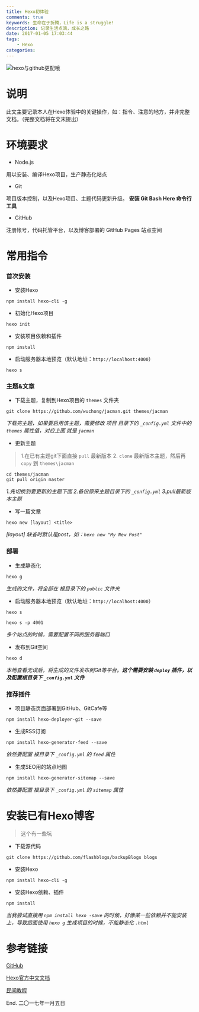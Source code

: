 ```yaml
---
title: Hexo初体验
comments: true
keywords: 生命在于折腾，Life is a struggle!
description: 记录生活点滴，成长之路
date: 2017-01-05 17:03:44
tags:
    - Hexo
categories:
---
```


![hexo与github更配哦](/assets/blog/img/hexo.png)

# 说明

此文主要记录本人在Hexo体验中的关键操作，如：指令、注意的地方，并非完整文档。（完整文档将在文末提出）

# 环境要求

* Node.js

用以安装、编译Hexo项目，生产静态化站点

* Git

项目版本控制，以及Hexo项目、主题代码更新升级。 **安装 Git Bash Here 命令行工具**

* GitHub

注册帐号，代码托管平台，以及博客部署的 GitHub Pages 站点空间

# 常用指令

### 首次安装

* 安装Hexo

```
npm install hexo-cli -g
```

* 初始化Hexo项目

```
hexo init
```

* 安装项目依赖和插件

```
npm install
```

* 启动服务器本地预览（默认地址：``http://localhost:4000``）

```
hexo s
```

### 主题&文章

* 下载主题，复制到Hexo项目的 ``themes`` 文件夹

```
git clone https://github.com/wuchong/jacman.git themes/jacman
```
*下载完主题，如果要启用该主题，需要修改 项目 目录下的 ``_config.yml`` 文件中的 ``themes`` 属性值，对应上面 就是 ``jacman``*

* 更新主题

> 1.在已有主题git下面直接 `pull` 最新版本  2. `clone` 最新版本主题，然后再 `copy` 到 `themes\jacman` 

```
cd themes/jacman
git pull origin master
```

*1.先切换到要更新的主题下面 2.备份原来主题目录下的 ``_config.yml`` 3.pull最新版本主题*

* 写一篇文章

```
hexo new [layout] <title>
```

*[layout] 缺省时默认是post，如：`hexo new "My New Post"`*

### 部署

* 生成静态化

```
hexo g
```

*生成的文件，将全部在 根目录下的 `public` 文件夹*

* 启动服务器本地预览（默认地址：``http://localhost:4000``）

```
hexo s

hexo s -p 4001
```
*多个站点的时候，需要配置不同的服务器端口*

* 发布到Git空间

```
hexo d
```

*本地查看无误后，将生成的文件发布到Git等平台。**这个需要安装 `deploy` 插件，以及配置根目录下 `_config.yml` 文件***

### 推荐插件

* 项目静态页面部署到GitHub、GitCafe等

```
npm install hexo-deployer-git --save
```

* 生成RSS订阅

```
npm install hexo-generator-feed --save
```

*依然要配置 根目录下 `_config.yml` 的 `feed` 属性*


* 生成SEO用的站点地图


```
npm install hexo-generator-sitemap --save
```

*依然要配置 根目录下 `_config.yml` 的 `sitemap` 属性*

# 安装已有Hexo博客

> 这个有一些坑

* 下载源代码

```
git clone https://github.com/flashblogs/backupBlogs blogs
```
* 安装Hexo

```
npm install hexo-cli -g
```

* 安装Hexo依赖、插件

```
npm install
```

*当我尝试直接用 `npm install hexo -save` 的时候，好像某一些依赖并不能安装上，导致后面使用 `hexo g` 生成项目的时候，不能静态化 `.html`*





# 参考链接

[GitHub](https://www.github.com/)

[Hexo官方中文文档](https://hexo.io/zh-cn/docs/)

[民间教程](http://www.isetsuna.com/categories/Hexo/)

End.  二〇一七年一月五日